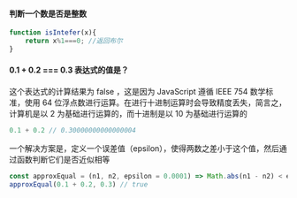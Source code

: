 #### 判断一个数是否是整数
```javascript
function isIntefer(x){
    return x%1===0; //返回布尔
}
```
#### 0.1 + 0.2 === 0.3 表达式的值是？
这个表达式的计算结果为 false ，这是因为 JavaScript 遵循 IEEE 754 数学标准，使用 64 位浮点数进行运算。在进行十进制运算时会导致精度丢失，简言之，计算机是以 2 为基础进行运算的，而十进制是以 10 为基础进行运算的
```javascript
0.1 + 0.2 // 0.30000000000000004
```
一个解决方案是，定义一个误差值（epsilon），使得两数之差小于这个值，然后通过函数判断它们是否近似相等
```javascript
const approxEqual = (n1, n2, epsilon = 0.0001) => Math.abs(n1 - n2) < epsilon
approxEqual(0.1 + 0.2, 0.3) // true
```